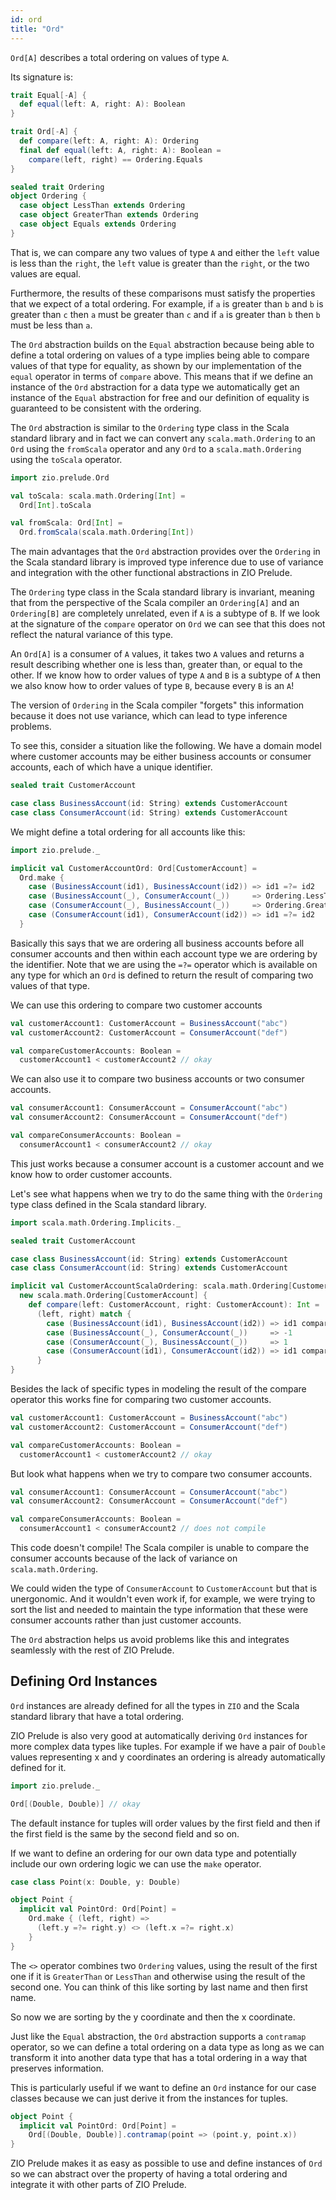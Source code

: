 ```yaml
---
id: ord
title: "Ord"
---
```


`Ord[A]` describes a total ordering on values of type `A`.

Its signature is:

```scala mdoc
trait Equal[-A] {
  def equal(left: A, right: A): Boolean
}

trait Ord[-A] {
  def compare(left: A, right: A): Ordering
  final def equal(left: A, right: A): Boolean =
    compare(left, right) == Ordering.Equals
}

sealed trait Ordering
object Ordering {
  case object LessThan extends Ordering
  case object GreaterThan extends Ordering
  case object Equals extends Ordering
}
```

That is, we can compare any two values of type `A` and either the `left` value is less than the `right`, the `left` value is greater than the `right`, or the two values are equal.

Furthermore, the results of these comparisons must satisfy the properties that we expect of a total ordering. For example, if `a` is greater than `b` and `b` is greater than `c` then `a` must be greater than `c` and if `a` is greater than `b` then `b` must be less than `a`.

The `Ord` abstraction builds on the `Equal` abstraction because being able to define a total ordering on values of a type implies being able to compare values of that type for equality, as shown by our implementation of the `equal` operator in terms of `compare` above. This means that if we define an instance of the `Ord` abstraction for a data type we automatically get an instance of the `Equal` abstraction for free and our definition of equality is guaranteed to be consistent with the ordering.

The `Ord` abstraction is similar to the `Ordering` type class in the Scala standard library and in fact we can convert any `scala.math.Ordering` to an `Ord` using the `fromScala` operator and any `Ord` to a `scala.math.Ordering` using the `toScala` operator.

```scala mdoc:reset
import zio.prelude.Ord

val toScala: scala.math.Ordering[Int] =
  Ord[Int].toScala

val fromScala: Ord[Int] =
  Ord.fromScala(scala.math.Ordering[Int])
```

The main advantages that the `Ord` abstraction provides over the `Ordering` in the Scala standard library is improved type inference due to use of variance and integration with the other functional abstractions in ZIO Prelude.

The `Ordering` type class in the Scala standard library is invariant, meaning that from the perspective of the Scala compiler an `Ordering[A]` and an `Ordering[B]` are completely unrelated, even if `A` is a subtype of `B`. If we look at the signature of the `compare` operator on `Ord` we can see that this does not reflect the natural variance of this type.

An `Ord[A]` is a consumer of `A` values, it takes two `A` values and returns a result describing whether one is less than, greater than, or equal to the other. If we know how to order values of type `A` and `B` is a subtype of `A` then we also know how to order values of type `B`, because every `B` is an `A`!

The version of `Ordering` in the Scala compiler "forgets" this information because it does not use variance, which can lead to type inference problems.

To see this, consider a situation like the following. We have a domain model where customer accounts may be either business accounts or consumer accounts, each of which have a unique identifier.

```scala mdoc:reset
sealed trait CustomerAccount

case class BusinessAccount(id: String) extends CustomerAccount
case class ConsumerAccount(id: String) extends CustomerAccount
```

We might define a total ordering for all accounts like this:

```scala mdoc
import zio.prelude._

implicit val CustomerAccountOrd: Ord[CustomerAccount] =
  Ord.make {
    case (BusinessAccount(id1), BusinessAccount(id2)) => id1 =?= id2
    case (BusinessAccount(_), ConsumerAccount(_))     => Ordering.LessThan
    case (ConsumerAccount(_), BusinessAccount(_))     => Ordering.GreaterThan
    case (ConsumerAccount(id1), ConsumerAccount(id2)) => id1 =?= id2
  }
```

Basically this says that we are ordering all business accounts before all consumer accounts and then within each account type we are ordering by the identifier. Note that we are using the `=?=` operator which is available on any type for which an `Ord` is defined to return the result of comparing two values of that type.

We can use this ordering to compare two customer accounts

```scala mdoc:nest
val customerAccount1: CustomerAccount = BusinessAccount("abc")
val customerAccount2: CustomerAccount = ConsumerAccount("def")

val compareCustomerAccounts: Boolean =
  customerAccount1 < customerAccount2 // okay
```

We can also use it to compare two business accounts or two consumer accounts.

```scala mdoc
val consumerAccount1: ConsumerAccount = ConsumerAccount("abc")
val consumerAccount2: ConsumerAccount = ConsumerAccount("def")

val compareConsumerAccounts: Boolean =
  consumerAccount1 < consumerAccount2 // okay
```

This just works because a consumer account is a customer account and we know how to order customer accounts.

Let's see what happens when we try to do the same thing with the `Ordering` type class defined in the Scala standard library.

```scala mdoc:reset
import scala.math.Ordering.Implicits._

sealed trait CustomerAccount

case class BusinessAccount(id: String) extends CustomerAccount
case class ConsumerAccount(id: String) extends CustomerAccount

implicit val CustomerAccountScalaOrdering: scala.math.Ordering[CustomerAccount] =
  new scala.math.Ordering[CustomerAccount] {
    def compare(left: CustomerAccount, right: CustomerAccount): Int =
      (left, right) match {
        case (BusinessAccount(id1), BusinessAccount(id2)) => id1 compare id2
        case (BusinessAccount(_), ConsumerAccount(_))     => -1
        case (ConsumerAccount(_), BusinessAccount(_))     => 1
        case (ConsumerAccount(id1), ConsumerAccount(id2)) => id1 compare id2
      }
}
```

Besides the lack of specific types in modeling the result of the compare operator this works fine for comparing two customer accounts.

```scala mdoc
val customerAccount1: CustomerAccount = BusinessAccount("abc")
val customerAccount2: CustomerAccount = ConsumerAccount("def")

val compareCustomerAccounts: Boolean =
  customerAccount1 < customerAccount2 // okay
```

But look what happens when we try to compare two consumer accounts.

```scala mdoc:fail
val consumerAccount1: ConsumerAccount = ConsumerAccount("abc")
val consumerAccount2: ConsumerAccount = ConsumerAccount("def")

val compareConsumerAccounts: Boolean =
  consumerAccount1 < consumerAccount2 // does not compile
```

This code doesn't compile! The Scala compiler is unable to compare the consumer accounts because of the lack of variance on `scala.math.Ordering`.

We could widen the type of `ConsumerAccount` to `CustomerAccount` but that is unergonomic. And it wouldn't even work if, for example, we were trying to sort the list and needed to maintain the type information that these were consumer accounts rather than just customer accounts.

The `Ord` abstraction helps us avoid problems like this and integrates seamlessly with the rest of ZIO Prelude.

## Defining Ord Instances

`Ord` instances are already defined for all the types in `ZIO` and the Scala standard library that have a total ordering.

ZIO Prelude is also very good at automatically deriving `Ord` instances for more complex data types like tuples. For example if we have a pair of `Double` values representing x and y coordinates an ordering is already automatically defined for it.

```scala mdoc:reset
import zio.prelude._

Ord[(Double, Double)] // okay
```

The default instance for tuples will order values by the first field and then if the first field is the same by the second field and so on.

If we want to define an ordering for our own data type and potentially include our own ordering logic we can use the `make` operator.

```scala mdoc
case class Point(x: Double, y: Double)

object Point {
  implicit val PointOrd: Ord[Point] =
    Ord.make { (left, right) =>
      (left.y =?= right.y) <> (left.x =?= right.x)
    }
}
```

The `<>` operator combines two `Ordering` values, using the result of the first one if it is `GreaterThan` or `LessThan` and otherwise using the result of the second one. You can think of this like sorting by last name and then first name.

So now we are sorting by the y coordinate and then the x coordinate.

Just like the `Equal` abstraction, the `Ord` abstraction supports a `contramap` operator, so we can define a total ordering on a data type as long as we can transform it into another data type that has a total ordering in a way that preserves information.

This is particularly useful if we want to define an `Ord` instance for our case classes because we can just derive it from the instances for tuples.

```scala mdoc:nest
object Point {
  implicit val PointOrd: Ord[Point] =
    Ord[(Double, Double)].contramap(point => (point.y, point.x))
}
```

ZIO Prelude makes it as easy as possible to use and define instances of `Ord` so we can abstract over the property of having a total ordering and integrate it with other parts of ZIO Prelude.

